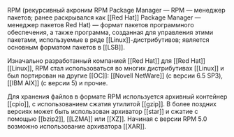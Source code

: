 RPM (рекурсивный акроним RPM Package Manager — RPM — менеджер пакетов; 
ранее раскрывался как [[Red Hat]] Package Manager — менеджер пакетов Red Hat) — формат пакетов программного обеспечения, 
а также программа, созданная для управления этими пакетами, используемые в ряде [[Linux]]-дистрибутивов; является основным форматом пакетов в [[LSB]].

Изначально разработанный компанией [[Red Hat]] для [[Red Hat]] [[Linux]], RPM стал использоваться во многих дистрибутивах [[Linux]] и был портирован на другие [[ОС]]: [[Novell NetWare]] (с версии 6.5 SP3), [[IBM AIX]] (с версии 5) и прочие.

Для хранения файлов в формате RPM используется архивный контейнер [[cpio]], с использованием сжатия утилитой [[gzip]]. В более поздних версиях может быть использован архиватор [[star]] и сжатие с помощью [[bzip2]], [[LZMA]] или [[XZ]]. Начиная с версии RPM 5.0 возможно использование архиватора [[XAR]].